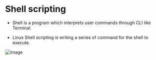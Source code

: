 # Shell scripting
- Shell is a program which interprets user commands through CLI like Terminal. 

- Linux Shell scripting is writing a series of command for the shell to execute.

![image](https://user-images.githubusercontent.com/62002485/121056953-f3b50900-c7e8-11eb-99cd-d59036002161.png)
